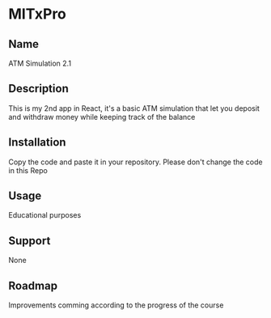 # MITxPro

## Name  
ATM Simulation 2.1

## Description  
This is my 2nd app in React, it's a basic ATM simulation that let you deposit and withdraw money while keeping track of the balance

## Installation 
Copy the code and paste it in your repository.  Please don't change the code in this Repo

## Usage
Educational purposes

## Support
None

## Roadmap
Improvements comming according to the progress of the course
